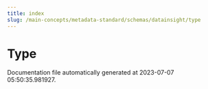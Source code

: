 ```yaml
---
title: index
slug: /main-concepts/metadata-standard/schemas/datainsight/type
---
```


# Type

Documentation file automatically generated at 2023-07-07 05:50:35.981927.
